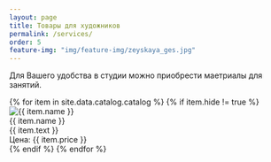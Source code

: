 ```yaml
---
layout: page
title: Товары для художников
permalink: /services/
order: 5
feature-img: "img/feature-img/zeyskaya_ges.jpg"
---
```

<p>Для Вашего удобства в студии можно приобрести маетриалы для занятий.</p>
<div class="catalog">
{% for item in site.data.catalog.catalog %}
	{% if item.hide != true %}
  	<div class="catalog__item">
  		<img class="catalog__image" src="{{ site.baseurl }}/img/catalog/{{ item.image }}" alt="{{ item.name }}" title="{{ item.name }}">
  		<div class="catalog__content">
	  		<div class="catalog__name">
	  			{{ item.name }}
	  		</div>
	  		<div class="catalog__text">
	  			{{ item.text }}
	  		</div>
	  		<div class="catalog__price">
	  			Цена: {{ item.price }}
	  		</div>
	  	</div>									
  	</div>
  	{% endif %}
{% endfor %}
</div>


